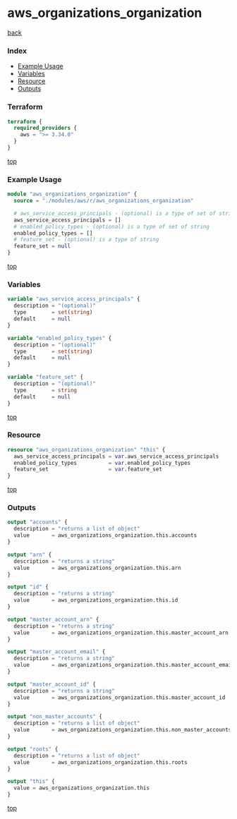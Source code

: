# aws_organizations_organization

[back](../aws.md)

### Index

- [Example Usage](#example-usage)
- [Variables](#variables)
- [Resource](#resource)
- [Outputs](#outputs)

### Terraform

```terraform
terraform {
  required_providers {
    aws = ">= 3.34.0"
  }
}
```

[top](#index)

### Example Usage

```terraform
module "aws_organizations_organization" {
  source = "./modules/aws/r/aws_organizations_organization"

  # aws_service_access_principals - (optional) is a type of set of string
  aws_service_access_principals = []
  # enabled_policy_types - (optional) is a type of set of string
  enabled_policy_types = []
  # feature_set - (optional) is a type of string
  feature_set = null
}
```

[top](#index)

### Variables

```terraform
variable "aws_service_access_principals" {
  description = "(optional)"
  type        = set(string)
  default     = null
}

variable "enabled_policy_types" {
  description = "(optional)"
  type        = set(string)
  default     = null
}

variable "feature_set" {
  description = "(optional)"
  type        = string
  default     = null
}
```

[top](#index)

### Resource

```terraform
resource "aws_organizations_organization" "this" {
  aws_service_access_principals = var.aws_service_access_principals
  enabled_policy_types          = var.enabled_policy_types
  feature_set                   = var.feature_set
}
```

[top](#index)

### Outputs

```terraform
output "accounts" {
  description = "returns a list of object"
  value       = aws_organizations_organization.this.accounts
}

output "arn" {
  description = "returns a string"
  value       = aws_organizations_organization.this.arn
}

output "id" {
  description = "returns a string"
  value       = aws_organizations_organization.this.id
}

output "master_account_arn" {
  description = "returns a string"
  value       = aws_organizations_organization.this.master_account_arn
}

output "master_account_email" {
  description = "returns a string"
  value       = aws_organizations_organization.this.master_account_email
}

output "master_account_id" {
  description = "returns a string"
  value       = aws_organizations_organization.this.master_account_id
}

output "non_master_accounts" {
  description = "returns a list of object"
  value       = aws_organizations_organization.this.non_master_accounts
}

output "roots" {
  description = "returns a list of object"
  value       = aws_organizations_organization.this.roots
}

output "this" {
  value = aws_organizations_organization.this
}
```

[top](#index)